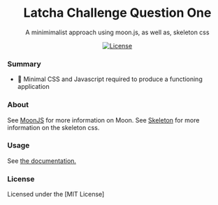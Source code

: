 <h1 align="center">Latcha Challenge Question One</h1>
<p align="center">A minimimalist approach using moon.js, as well as, skeleton css</p>
<p align="center">
	<a href="https://license.kabir.sh"><img src="https://img.shields.io/badge/license-MIT-blue.svg" alt="License"></a>
</p>

### Summary

- :tada: Minimal CSS and Javascript required to produce a functioning application

### About

See [MoonJS](https://moonjs.org/about) for more information on Moon.
See [Skeleton](http://getskeleton.com) for more information on the skeleton css.

### Usage

See [the documentation.](https://moonjs.org)

### License

Licensed under the [MIT License]
